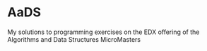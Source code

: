 # AaDS
My solutions to programming exercises on the EDX offering of the Algorithms and Data Structures MicroMasters
